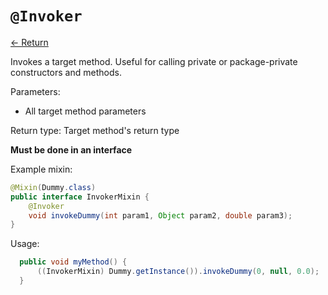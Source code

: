 # `@Invoker`

[<- Return](README.md)

Invokes a target method. Useful for calling private or package-private constructors and methods. 

Parameters:

 - All target method parameters

Return type: Target method's return type

**Must be done in an interface**

Example mixin:
```java
@Mixin(Dummy.class)
public interface InvokerMixin {
	@Invoker
	void invokeDummy(int param1, Object param2, double param3);
}
```

Usage:

```java
  public void myMethod() {
      ((InvokerMixin) Dummy.getInstance()).invokeDummy(0, null, 0.0);
  }
```
